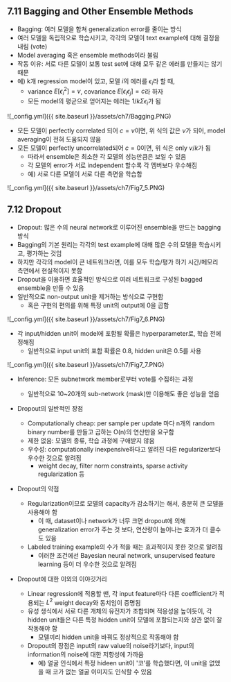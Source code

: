 ## 7.11 Bagging and Other Ensemble Methods

- Bagging: 여러 모델을 합쳐 generalization error를 줄이는 방식
- 여러 모델을 독립적으로 학습시키고, 각각의 모델이 text example에 대해 결정을 내림 (vote)
- Model averaging 혹은 ensemble methods이라 불림
- 작동 이유: 서로 다른 모델이 보통 test set에 대해 모두 같은 에러를 만들지는 않기 때문
- 예) k개 regression model이 있고, 모델 $i$의 에러를 $\epsilon_i$라 할 때,
	- variance $E[\epsilon_i^2] = v$, covariance $E[\epsilon_i\epsilon_j] = c$라 하자
	- 모든 model의 평균으로 얻어지는 에러는 $1/k\Sigma\epsilon_i$가 됨

![_config.yml]({{ site.baseurl }}/assets/ch7/Bagging.PNG)

- 모든 모델이 perfectly correlated 되어 $c = v$이면, 위 식의 값은 $v$가 되어, model averaging이 전혀 도움되지 않음
- 모든 모델이 perfectly uncorrelated되어 $c = 0$이면, 위 식은 only $v/k$가 됨
	- 따라서 ensemble은 최소한 각 모델의 성능만큼은 보일 수 있음
	- 각 모델의 error가 서로 independent 할수록 각 멤버보다 우수해짐
	- 예) 서로 다른 모델이 서로 다른 측면을 학습함

![_config.yml]({{ site.baseurl }}/assets/ch7/Fig7_5.PNG)


## 7.12 Dropout

- Dropout: 많은 수의 neural network로 이루어진 ensemble을 만드는 bagging 방식
- Bagging의 기본 원리는 각각의 test example에 대해 많은 수의 모델을 학습시키고, 평가하는 것임
- 하지만 각각의 model이 큰 네트워크라면, 이를 모두 학습/평가 하기 시간/메모리 측면에서 현실적이지 못함
- Dropout을 이용하면 효율적인 방식으로 여러 네트워크로 구성된 bagged ensemble을 만들 수 있음
- 일반적으로 non-output unit을 제거하는 방식으로 구현함
	- 혹은 구현의 편의를 위해 특정 unit의 output에 0을 곱함

![_config.yml]({{ site.baseurl }}/assets/ch7/Fig7_6.PNG)

- 각 input/hidden unit이 model에 포함될 확률은 hyperparameter로, 학습 전에 정해짐
	- 일반적으로 input unit의 포함 확률은 0.8, hidden unit은 0.5를 사용

![_config.yml]({{ site.baseurl }}/assets/ch7/Fig7_7.PNG)

- Inference: 모든 subnetwork member로부터 vote를 수집하는 과정
	- 일반적으로 10~20개의 sub-network (mask)만 이용해도 좋은 성능을 얻음

- Dropout의 일반적인 장점
	- Computationally cheap: per sample per update 마다 n개의 random binary number를 만들고 곱하는 O(n)의 연산만을 요구함
	- 제한 없음: 모델의 종류, 학습 과정에 구애받지 않음
	- 우수성: computationally inexpensive하다고 알려진 다른 regularizer보다 우수한 것으로 알려짐
		- weight decay, filter norm constraints, sparse activity regularization 등

- Dropout의 약점
	- Regularization이므로 모델의 capacity가 감소하기는 해서, 충분히 큰 모델을 사용해야 함
		- 이 때, dataset이나 network가 너무 크면 dropout에 의해 generalization error가 주는 것 보다, 연산량이 늘어나는 효과가 더 클수도 있음
	- Labeled training example의 수가 적을 때는 효과적이지 못한 것으로 알려짐
		- 이러한 조건에선 Bayesian neural network, unsupervised feature learning 등이 더 우수한 것으로 알려짐

- Dropout에 대한 이외의 이야깃거리
	- Linear regression에 적용할 땐, 각 input feature마다 다른 coefficient가 적용되는 $L^2$ weight decay와 동치임이 증명됨
	- 유성 생식에서 서로 다른 개체의 유전자가 조합되며 적응성을 높이듯이, 각 hidden unit들은 다른 특정 hidden unit이 모델에 포함되는지와 상관 없이 잘 작동해야 함
		- 모델끼리 hidden unit을 바꿔도 정상적으로 작동해야 함
	- Dropout의 장점은 input의 raw value의 noise라기보다, input의 information의 noise에 대한 저항성에 가까움
		- 예) 얼굴 인식에서 특정 hideen unit이 '코'를 학습했다면, 이 unit을 없앴을 때 코가 없는 얼굴 이미지도 인식할 수 있음 



